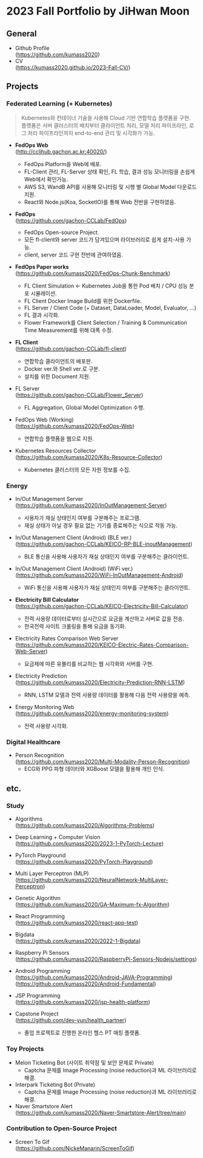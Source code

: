 # 2023 Fall Portfolio by JiHwan Moon

## General
- Github Profile    
(https://github.com/kumass2020)  
- CV  
(https://kumass2020.github.io/2023-Fall-CV/)  

## Projects

### Federated Learning (+ Kubernetes)
> Kubernetes와 컨테이너 기술을 사용해 Cloud 기반 연합학습 플랫폼을 구현.   
> 플랫폼은 서버 클러스터의 배치부터 클라이언트 처리, 모델 처리 파이프라인, 로그 처리 파이프라인까지 end-to-end 관리 및 시각화가 가능.

- **FedOps Web**  
(http://ccljhub.gachon.ac.kr:40020/)
  - FedOps Platform을 Web에 배포.
  - FL-Client 관리, FL-Server 상태 확인, FL 학습, 결과 성능 모니터링을 손쉽게 Web에서 확인가능.
  - AWS S3, WandB API를 사용해 모니터링 및 시행 별 Global Model 다운로드 지원.
  - React와 Node.js(Koa, SocketIO)를 통해 Web 전반을 구현하였음.
 
- **FedOps**  
(https://github.com/gachon-CCLab/FedOps)
  - FedOps Open-source Project.
  - 모든 fl-client와 server 코드가 담겨있으며 라이브러리로 쉽게 설치-사용 가능.
  - client, server 코드 구현 전반에 관여하였음.

- **FedOps Paper works**  
(https://github.com/kumass2020/FedOps-Chunk-Benchmark)
  - FL Client Simulation <- Kubernetes Job을 통한 Pod 배치 / CPU 성능 분포 시뮬레이션.
  - FL Client Docker Image Build를 위한 Dockerfile.
  - FL Server / Client Code (+ Dataset, DataLoader, Model, Evaluator, ...)
  - FL 결과 시각화.
  - Flower Framework를 Client Selection / Training & Communication Time Measurement를 위해 대폭 수정.

- **FL Client**  
(https://github.com/gachon-CCLab/fl-client)
  - 연합학습 클라이언트의 배포판.
  - Docker ver.와 Shell ver.로 구분.
  - 설치를 위한 Document 지원.

- FL Server  
(https://github.com/gachon-CCLab/Flower_Server)
  - FL Aggregation, Global Model Optimization 수행.

- FedOps Web (Working)  
(https://github.com/kumass2020/FedOps-Web)  
  - 연합학습 플랫폼을 웹으로 지원.

- Kubernetes Resources Collector  
(https://github.com/kumass2020/K8s-Resource-Collector)
  - Kubernetes 클러스터의 모든 자원 정보를 수집.

### Energy
- In/Out Management Server  
(https://github.com/kumass2020/InOutManagement-Server)
  - 사용자가 재실 상태인지 여부를 구분해주는 프로그램.
  - 재실 상태가 아닐 경우 필요 없는 기기를 종료해주는 식으로 작동 가능.

- In/Out Management Client (Android) (BLE ver.)  
(https://github.com/gachon-CCLab/KEICO-RP-BLE-inoutManagement)
  - BLE 통신을 사용해 사용자가 재실 상태인지 여부를 구분해주는 클라이언트.

- In/Out Management Client (Android) (WiFi ver.)  
(https://github.com/kumass2020/WiFi-InOutManagement-Android)
  - WiFi 통신을 사용해 사용자가 재실 상태인지 여부를 구분해주는 클라이언트.

- **Electricity Bill Calculator**  
(https://github.com/gachon-CCLab/KEICO-Electricity-Bill-Calculator)
  - 전력 사용량 데이터로부터 실시간으로 요금을 계산하고 서버로 값을 전송.
  - 한국전력 사이트 크롤링을 통해 요금을 동기화.

- Electricity Rates Comparison Web Server    
(https://github.com/kumass2020/KEICO-Electric-Rates-Comparison-Web-Server)
  - 요금제에 따른 유불리를 비교하는 웹 시각화와 서버를 구현.
  
- Electricity Prediction    
(https://github.com/kumass2020/Electricity-Prediction-RNN-LSTM)
  - RNN, LSTM 모델과 전력 사용량 데이터를 활용해 다음 전력 사용량을 예측.

- Energy Monitoring Web  
(https://github.com/kumass2020/energy-monitoring-system)
  - 전력 사용량 시각화.

### Digital Healthcare
- Person Recognition  
(https://github.com/kumass2020/Multi-Modality-Person-Recognition)
  - ECG와 PPG 파형 데이터와 XGBoost 모델을 활용해 개인 인식.

## etc.

### Study
- Algorithms  
(https://github.com/kumass2020/Algorithms-Problems)

- Deep Learning + Computer Vision  
(https://github.com/kumass2020/2023-1-PyTorch-Lecture)

- PyTorch Playground  
(https://github.com/kumass2020/PyTorch-Playground)

- Multi Layer Perceptron (MLP)  
(https://github.com/kumass2020/NeuralNetwork-MultiLayer-Perceptron)

- Genetic Algorithm  
(https://github.com/kumass2020/GA-Maximum-fx-Algorithm)

- React Programming  
(https://github.com/kumass2020/react-app-test)

- Bigdata  
(https://github.com/kumass2020/2022-1-Bigdata)

- Raspberry Pi Sensors  
(https://github.com/kumass2020/RaspberryPi-Sensors-Nodejs/settings)

- Android Programming  
(https://github.com/kumass2020/Android-JAVA-Programming)  
(https://github.com/kumass2020/Android-Fundamental)

- JSP Programming  
(https://github.com/kumass2020/jsp-health-platform)

- Capstone Project  
(https://github.com/dev-yun/health_partner)  
  - 졸업 프로젝트로 진행한 온라인 헬스 PT 매칭 플랫폼.  

### Toy Projects
- Melon Ticketing Bot (사이트 취약점 및 보안 문제로 Private)  
  - Captcha 문제를 Image Processing (noise reduction)과 ML 라이브러리로 해결.  
- Interpark Ticketing Bot (Private)  
  - Captcha 문제를 Image Processing (noise reduction)과 ML 라이브러리로 해결.  
- Naver Smartstore Alert  
(https://github.com/kumass2020/Naver-Smartstore-Alert/tree/main)  

### Contribution to Open-Source Project
- Screen To Gif  
(https://github.com/NickeManarin/ScreenToGif)

